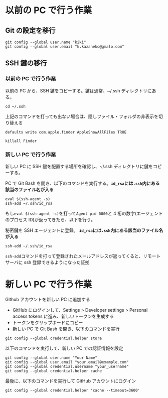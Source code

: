 # 以前の PC で行う作業

## Git の設定を移行

```
git config --global user.name "kiki"
git config --global user.email "k.kazaneko@gmalo.com"
```

## SSH 鍵の移行

### 以前の PC で行う作業

以前の PC から、SSH 鍵をコピーする。鍵は通常、~/.ssh ディレクトリにある。

```
cd ~/.ssh
```

上記のコマンドを打っても出ない場合は、隠しファイル・フォルダの非表示を切り替える

```
defaults write com.apple.finder AppleShowAllFiles TRUE
```

```
killall Finder
```

### 新しい PC で行う作業

新しい PC に SSH 鍵を配置する場所を確認し、~/.ssh ディレクトリに鍵をコピーする。

PC で Git Bash を開き、以下のコマンドを実行する。**`id_rsa`には`.ssh`内にある該当のファイル名が入る**

```
eval $(ssh-agent -s)
ssh-add ~/.ssh/id_rsa
```

もし`eval $(ssh-agent -s)`を打って`Agent pid 0000`と 4 桁の数字(エージェントのプロセス ID)が返ってきたら、以下を行う。

秘密鍵を SSH エージェントに登録。
**`id_rsa`には`.ssh`内にある該当のファイル名が入る**

```
ssh-add ~/.ssh/id_rsa
```

`ssh-add`コマンドを打って登録されたメールアドレスが返ってくると、リモートサーバに ssh 登録できるようになった証拠

# 新しい PC で行う作業

Github アカウントを新しい PC に追加する

- GitHub にログインして、Settings > Developer settings > Personal access tokens に進み、新しいトークンを生成する
- トークンをクリップボードにコピー
- 新しい PC で Git Bash を開き、以下のコマンドを実行

```
git config --global credential.helper store
```

以下のコマンドを実行して、新しい PC での認証情報を設定

```
git config --global user.name "Your Name"
git config --global user.email "your.email@example.com"
git config --global credential.username "your_username"
git config --global credential.helper cache
```

最後に、以下のコマンドを実行して GitHub アカウントにログイン

```
git config --global credential.helper 'cache --timeout=3600'
```
